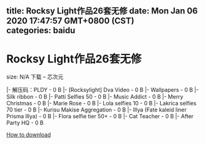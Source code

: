 
title: Rocksy Light作品26套无修
date: Mon Jan 06 2020 17:47:57 GMT+0800 (CST)    
categories: baidu
---

# Rocksy Light作品26套无修
size: N/A
 下载 – 芯次元
 
|- 解压码：PLDY - 0 B
|- [Rocksylight] Dva Video - 0 B
|- Wallpapers - 0 B
|- Silk ribbon - 0 B
|- Patti Selfies 50 - 0 B
|- Music Addict - 0 B
|- Merry Christmas - 0 B
|- Marie Rose - 0 B
|- Lola selfies 10 - 0 B
|- Lakrica selfies 70 tier - 0 B
|- Kurisu Makise Aggregation - 0 B
|- Illya (Fate kaleid liner Prisma Illya) - 0 B
|- Flora selfie tier 50+ - 0 B
|- Cat Teacher - 0 B
|- After Party HQ - 0 B

[How to download](https://bpcam.bemobtrk.com/go/2ceec3aa-1ca2-46d6-b9ff-aaa5c184517c?jno=4090)